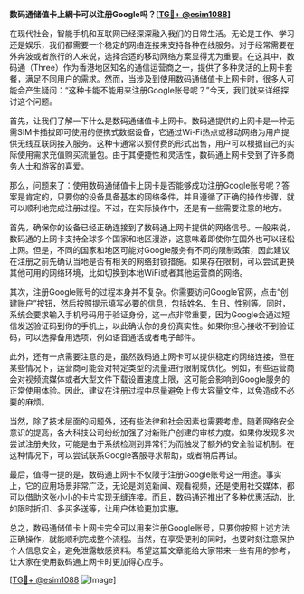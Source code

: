 **数码通储值卡上網卡可以注册Google吗？[[TG💪+ @esim1088](https://t.me/s/esim1088)]**

在现代社会，智能手机和互联网已经深深融入我们的日常生活。无论是工作、学习还是娱乐，我们都需要一个稳定的网络连接来支持各种在线服务。对于经常需要在外奔波或者旅行的人来说，选择合适的移动网络方案显得尤为重要。在这其中，数码通（Three）作为香港地区知名的通信运营商之一，提供了多种灵活的上网卡套餐，满足不同用户的需求。然而，当涉及到使用数码通储值卡上网卡时，很多人可能会产生疑问：“这种卡能不能用来注册Google账号呢？”今天，我们就来详细探讨这个问题。

首先，让我们了解一下什么是数码通储值卡上网卡。数码通提供的上网卡是一种无需SIM卡插拔即可使用的便携式数据设备，它通过Wi-Fi热点或移动网络为用户提供无线互联网接入服务。这种卡通常以预付费的形式出售，用户可以根据自己的实际使用需求充值购买流量包。由于其便捷性和灵活性，数码通上网卡受到了许多商务人士和游客的喜爱。

那么，问题来了：使用数码通储值卡上网卡是否能够成功注册Google账号呢？答案是肯定的，只要你的设备具备基本的网络条件，并且遵循了正确的操作步骤，就可以顺利地完成注册过程。不过，在实际操作中，还是有一些需要注意的地方。

首先，确保你的设备已经正确连接到了数码通上网卡提供的网络信号。一般来说，数码通的上网卡支持全球多个国家和地区漫游，这意味着即使你在国外也可以轻松上网。但是，不同的国家和地区可能对Google服务有不同的限制政策，因此建议在注册之前先确认当地是否有相关的网络封锁措施。如果存在限制，可以尝试更换其他可用的网络环境，比如切换到本地WiFi或者其他运营商的网络。

其次，注册Google账号的过程本身并不复杂。你需要访问Google官网，点击“创建账户”按钮，然后按照提示填写必要的信息，包括姓名、生日、性别等。同时，系统会要求输入手机号码用于验证身份，这一点非常重要，因为Google会通过短信发送验证码到你的手机上，以此确认你的身份真实性。如果你担心接收不到验证码，可以选择备用选项，例如语音通话或者电子邮件。

此外，还有一点需要注意的是，虽然数码通上网卡可以提供稳定的网络连接，但在某些情况下，运营商可能会对特定类型的流量进行限制或优化。例如，有些运营商会对视频流媒体或者大型文件下载设置速度上限，这可能会影响到Google服务的正常使用体验。因此，建议在注册过程中尽量避免上传大容量文件，以免造成不必要的麻烦。

当然，除了技术层面的问题外，还有些法律和社会因素也需要考虑。随着网络安全意识的提高，各大科技公司纷纷加强了对新账户创建的审核力度。如果你发现多次尝试注册失败，可能是由于系统检测到异常行为而触发了额外的安全验证机制。在这种情况下，可以尝试联系Google客服寻求帮助，或者稍后再试。

最后，值得一提的是，数码通上网卡不仅限于注册Google账号这一用途。事实上，它的应用场景非常广泛，无论是浏览新闻、观看视频，还是使用社交媒体，都可以借助这张小小的卡片实现无缝连接。而且，数码通还推出了多种优惠活动，比如限时折扣、多买多送等，让用户体验更加实惠。

总之，数码通储值卡上网卡完全可以用来注册Google账号，只要你按照上述方法正确操作，就能顺利完成整个流程。当然，在享受便利的同时，也要时刻注意保护个人信息安全，避免泄露敏感资料。希望这篇文章能给大家带来一些有用的参考，让大家在使用数码通上网卡时更加得心应手。

[[TG💪+ @esim1088](https://t.me/s/esim1088) ![Image](https://i.postimg.cc/4NQfJmqS/Snipaste-2025-05-13-00-14-12.png)]